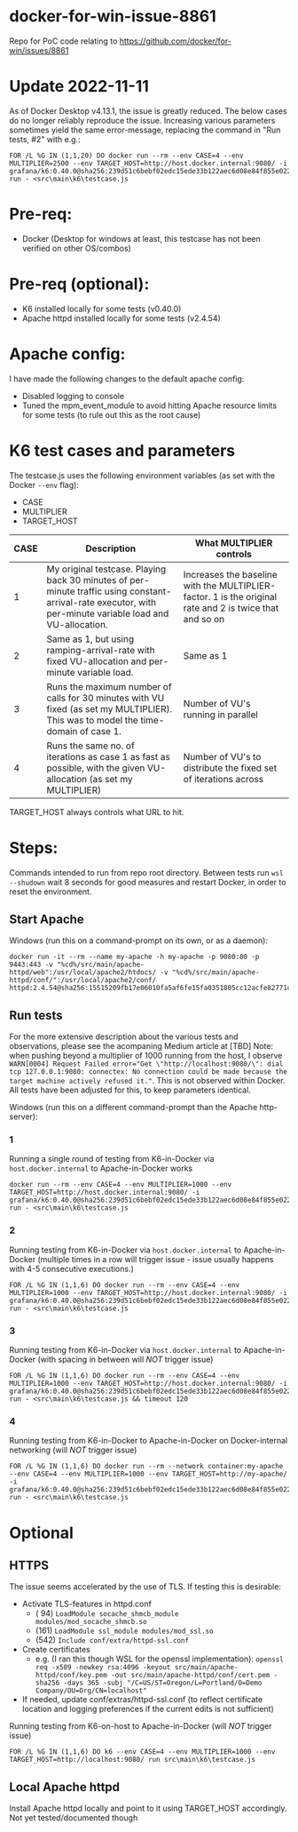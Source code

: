 # docker-for-win-issue-8861
Repo for PoC code relating to https://github.com/docker/for-win/issues/8861

# Update 2022-11-11
As of Docker Desktop v4.13.1, the issue is greatly reduced. The below cases do no longer reliably reproduce the issue. Increasing various parameters sometimes yield the same error-message, replacing the command in "Run tests, #2" with e.g.:

~~~
FOR /L %G IN (1,1,20) DO docker run --rm --env CASE=4 --env MULTIPLIER=2500 --env TARGET_HOST=http://host.docker.internal:9080/ -i grafana/k6:0.40.0@sha256:239d51c6bebf02edc15ede33b122aec6d08e84f855e0226847830e9283c3bb66 run - <src\main\k6\testcase.js
~~~

# Pre-req:
- Docker (Desktop for windows at least, this testcase has not been verified on other OS/combos)

# Pre-req (optional):
- K6 installed locally for some tests (v0.40.0)
- Apache httpd installed locally for some tests (v2.4.54)

# Apache config:
I have made the following changes to the default apache config:
- Disabled logging to console
- Tuned the mpm_event_module to avoid hitting Apache resource limits for some tests (to rule out this as the root cause)

# K6 test cases and parameters

The testcase.js uses the following environment variables (as set with the Docker `--env` flag):
- CASE
- MULTIPLIER
- TARGET_HOST

| CASE | Description                                                                                                                                                | What MULTIPLIER controls                                                                                  |
|------|------------------------------------------------------------------------------------------------------------------------------------------------------------|-----------------------------------------------------------------------------------------------------------|
| 1    | My original testcase. Playing back 30 minutes of per-minute traffic using constant-arrival-rate executor, with per-minute variable load and VU-allocation. | Increases the baseline with the MULTIPLIER-factor. 1 is the original rate and 2 is twice that and so on   |
| 2    | Same as 1, but using ramping-arrival-rate with fixed VU-allocation and per-minute variable load.                                                           | Same as 1                                                                                                 |                             
| 3    | Runs the maximum number of calls for 30 minutes with VU fixed (as set my MULTIPLIER). This was to model the time-domain of case 1.                         | Number of VU's running in parallel                                                                        |
| 4    | Runs the same no. of iterations as case 1 as fast as possible, with the given VU-allocation (as set my MULTIPLIER)                                         | Number of VU's to distribute the fixed set of iterations across                                           |

TARGET_HOST always controls what URL to hit.

# Steps:
Commands intended to run from repo root directory. 
Between tests run `wsl --shudown` wait 8 seconds for good measures and restart Docker, in order to reset the environment.

## Start Apache
Windows (run this on a command-prompt on its own, or as a daemon):
~~~
docker run -it --rm --name my-apache -h my-apache -p 9080:80 -p 9443:443 -v "%cd%/src/main/apache-httpd/web":/usr/local/apache2/htdocs/ -v "%cd%/src/main/apache-httpd/conf/":/usr/local/apache2/conf/ httpd:2.4.54@sha256:15515209fb17e06010fa5af6fe15fa0351805cc12acfe82771c7724f06c34ae4
~~~

## Run tests
For the more extensive description about the various tests and observations, please see the acompaning Medium article at [TBD]
Note: when pushing beyond a multiplier of 1000 running from the host, I observe `WARN[0004] Request Failed error="Get \"http://localhost:9080/\": dial tcp 127.0.0.1:9080: connectex: No connection could be made because the target machine actively refused it."`. This is not observed within Docker. All tests have been adjusted for this, to keep parameters identical.

Windows (run this on a different command-prompt than the Apache http-server):
### 1
Running a single round of testing from K6-in-Docker via `host.docker.internal` to Apache-in-Docker works
~~~
docker run --rm --env CASE=4 --env MULTIPLIER=1000 --env TARGET_HOST=http://host.docker.internal:9080/ -i grafana/k6:0.40.0@sha256:239d51c6bebf02edc15ede33b122aec6d08e84f855e0226847830e9283c3bb66 run - <src\main\k6\testcase.js
~~~
### 2
Running testing from K6-in-Docker via `host.docker.internal` to Apache-in-Docker (multiple times in a row will trigger issue - issue usually happens with 4-5 consecutive executions.)
~~~
FOR /L %G IN (1,1,6) DO docker run --rm --env CASE=4 --env MULTIPLIER=1000 --env TARGET_HOST=http://host.docker.internal:9080/ -i grafana/k6:0.40.0@sha256:239d51c6bebf02edc15ede33b122aec6d08e84f855e0226847830e9283c3bb66 run - <src\main\k6\testcase.js 
~~~
### 3
Running testing from K6-in-Docker via `host.docker.internal` to Apache-in-Docker (with spacing in between will *NOT* trigger issue)
~~~
FOR /L %G IN (1,1,6) DO docker run --rm --env CASE=4 --env MULTIPLIER=1000 --env TARGET_HOST=http://host.docker.internal:9080/ -i grafana/k6:0.40.0@sha256:239d51c6bebf02edc15ede33b122aec6d08e84f855e0226847830e9283c3bb66 run - <src\main\k6\testcase.js && timeout 120
~~~
### 4
Running testing from K6-in-Docker to Apache-in-Docker on Docker-internal networking (will *NOT* trigger issue)
~~~
FOR /L %G IN (1,1,6) DO docker run --rm --network container:my-apache --env CASE=4 --env MULTIPLIER=1000 --env TARGET_HOST=http://my-apache/ -i grafana/k6:0.40.0@sha256:239d51c6bebf02edc15ede33b122aec6d08e84f855e0226847830e9283c3bb66 run - <src\main\k6\testcase.js
~~~



# Optional
## HTTPS
The issue seems accelerated by the use of TLS. If testing this is desirable:
- Activate TLS-features in httpd.conf
  - ( 94) `LoadModule socache_shmcb_module modules/mod_socache_shmcb.so`
  - (161) `LoadModule ssl_module modules/mod_ssl.so`
  - (542) `Include conf/extra/httpd-ssl.conf`
- Create certificates
  - e.g. (I ran this though WSL for the openssl implementation): `openssl req -x509 -newkey rsa:4096 -keyout src/main/apache-httpd/conf/key.pem -out src/main/apache-httpd/conf/cert.pem -sha256 -days 365 -subj "/C=US/ST=Oregon/L=Portland/O=Demo Company/OU=Org/CN=localhost"`
- If needed, update conf/extras/httpd-ssl.conf (to reflect certificate location and logging preferences if the current edits is not sufficient)

Running testing from K6-on-host to Apache-in-Docker (will *NOT* trigger issue)
~~~
FOR /L %G IN (1,1,6) DO k6 --env CASE=4 --env MULTIPLIER=1000 --env TARGET_HOST=http://localhost:9080/ run src\main\k6\testcase.js
~~~

## Local Apache httpd
Install Apache httpd locally and point to it using TARGET_HOST accordingly. Not yet tested/documented though